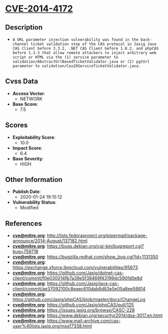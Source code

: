 
# [CVE-2014-4172](http://lists.fedoraproject.org/pipermail/package-announce/2014-August/137182.html)

## Description

- `A URL parameter injection vulnerability was found in the back-channel ticket validation step of the CAS protocol in Jasig Java CAS Client before 3.3.2, .NET CAS Client before 1.0.2, and phpCAS before 1.3.3 that allow remote attackers to inject arbitrary web script or HTML via the (1) service parameter to validation/AbstractUrlBasedTicketValidator.java or (2) pgtUrl parameter to validation/Cas20ServiceTicketValidator.java.`

## Cvss Data

- **Access Vector**:
  - NETWORK
- **Base Score**:
  - 7.5

## Scores

- **Exploitability Score**:
  - 10.0
- **Impact Score**:
  - 6.4
- **Base Severity**:
  - HIGH

## Other Information

- **Publish Date**:
  - 2020-01-24 19:15:12
- **Vulnerability Status**:
  - Modified

## References

- **cve@mitre.org**: http://lists.fedoraproject.org/pipermail/package-announce/2014-August/137182.html
- **cve@mitre.org**: https://bugs.debian.org/cgi-bin/bugreport.cgi?bug=759718
- **cve@mitre.org**: https://bugzilla.redhat.com/show_bug.cgi?id=1131350
- **cve@mitre.org**: https://exchange.xforce.ibmcloud.com/vulnerabilities/95673
- **cve@mitre.org**: https://github.com/Jasig/dotnet-cas-client/commit/f0e030014fb7a39e5f38469f43199dc590fd0e8d
- **cve@mitre.org**: https://github.com/Jasig/java-cas-client/commit/ae37092100c8eaec610dab6d83e5e05a8ee58814
- **cve@mitre.org**: https://github.com/Jasig/phpCAS/blob/master/docs/ChangeLog
- **cve@mitre.org**: https://github.com/Jasig/phpCAS/pull/125
- **cve@mitre.org**: https://issues.jasig.org/browse/CASC-228
- **cve@mitre.org**: https://www.debian.org/security/2014/dsa-3017.en.html
- **cve@mitre.org**: https://www.mail-archive.com/cas-user%40lists.jasig.org/msg17338.html
